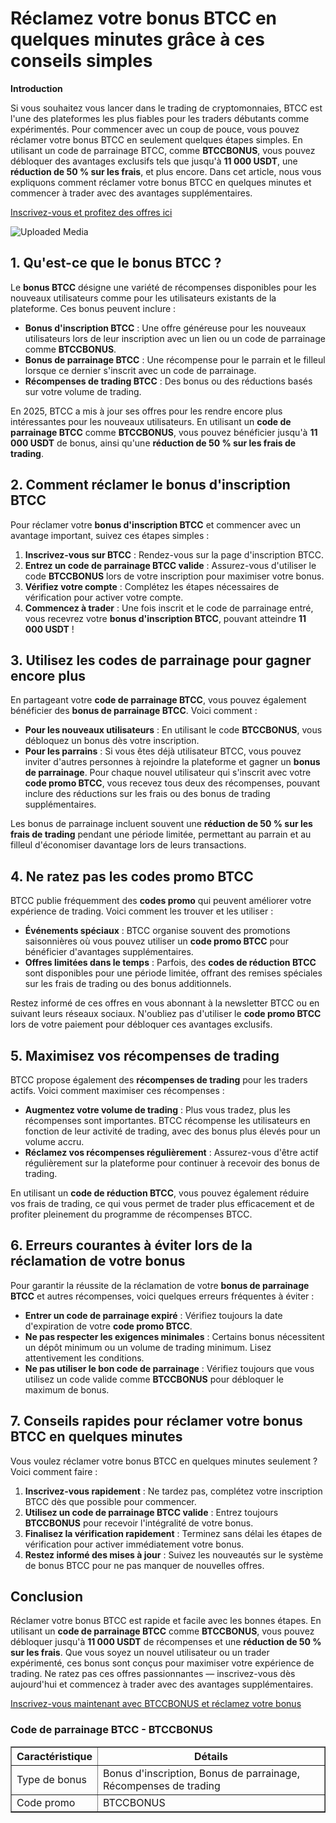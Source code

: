 <h1>Réclamez votre bonus BTCC en quelques minutes grâce à ces conseils simples</h1>
<p><strong>Introduction</strong></p>
<p>Si vous souhaitez vous lancer dans le trading de cryptomonnaies, BTCC est l'une des plateformes les plus fiables pour les traders débutants comme expérimentés. Pour commencer avec un coup de pouce, vous pouvez réclamer votre bonus BTCC en seulement quelques étapes simples. En utilisant un code de parrainage BTCC, comme <strong>BTCCBONUS</strong>, vous pouvez débloquer des avantages exclusifs tels que jusqu'à <strong>11 000 USDT</strong>, une <strong>réduction de 50 % sur les frais</strong>, et plus encore. Dans cet article, nous vous expliquons comment réclamer votre bonus BTCC en quelques minutes et commencer à trader avec des avantages supplémentaires.</p>

<p><a href="https://partner.btcc.com/us/c/BTCCBONUS/9303" target="_blank">Inscrivez-vous et profitez des offres ici</a></p>

<img class="_1sjywpl0 bc5nci19k bc5nci4t0 bc5nci45b bc5nci4ow" alt="Uploaded Media" src="https://images.mirror-media.xyz/publication-images/8YhC13gTXtlUakJcXMFGs.png?height=960&amp;width=1920">

<h2>1. Qu'est-ce que le bonus BTCC ?</h2>
<p>Le <strong>bonus BTCC</strong> désigne une variété de récompenses disponibles pour les nouveaux utilisateurs comme pour les utilisateurs existants de la plateforme. Ces bonus peuvent inclure :</p>
<ul>
<li><strong>Bonus d'inscription BTCC</strong> : Une offre généreuse pour les nouveaux utilisateurs lors de leur inscription avec un lien ou un code de parrainage comme <strong>BTCCBONUS</strong>.</li>
<li><strong>Bonus de parrainage BTCC</strong> : Une récompense pour le parrain et le filleul lorsque ce dernier s'inscrit avec un code de parrainage.</li>
<li><strong>Récompenses de trading BTCC</strong> : Des bonus ou des réductions basés sur votre volume de trading.</li>
</ul>
<p>En 2025, BTCC a mis à jour ses offres pour les rendre encore plus intéressantes pour les nouveaux utilisateurs. En utilisant un <strong>code de parrainage BTCC</strong> comme <strong>BTCCBONUS</strong>, vous pouvez bénéficier jusqu'à <strong>11 000 USDT</strong> de bonus, ainsi qu'une <strong>réduction de 50 % sur les frais de trading</strong>.</p>

<h2>2. Comment réclamer le bonus d'inscription BTCC</h2>
<p>Pour réclamer votre <strong>bonus d'inscription BTCC</strong> et commencer avec un avantage important, suivez ces étapes simples :</p>
<ol>
<li><strong>Inscrivez-vous sur BTCC</strong> : Rendez-vous sur la page d'inscription BTCC.</li>
<li><strong>Entrez un code de parrainage BTCC valide</strong> : Assurez-vous d'utiliser le code <strong>BTCCBONUS</strong> lors de votre inscription pour maximiser votre bonus.</li>
<li><strong>Vérifiez votre compte</strong> : Complétez les étapes nécessaires de vérification pour activer votre compte.</li>
<li><strong>Commencez à trader</strong> : Une fois inscrit et le code de parrainage entré, vous recevrez votre <strong>bonus d'inscription BTCC</strong>, pouvant atteindre <strong>11 000 USDT</strong> !</li>
</ol>

<h2>3. Utilisez les codes de parrainage pour gagner encore plus</h2>
<p>En partageant votre <strong>code de parrainage BTCC</strong>, vous pouvez également bénéficier des <strong>bonus de parrainage BTCC</strong>. Voici comment :</p>
<ul>
<li><strong>Pour les nouveaux utilisateurs</strong> : En utilisant le code <strong>BTCCBONUS</strong>, vous débloquez un bonus dès votre inscription.</li>
<li><strong>Pour les parrains</strong> : Si vous êtes déjà utilisateur BTCC, vous pouvez inviter d'autres personnes à rejoindre la plateforme et gagner un <strong>bonus de parrainage</strong>. Pour chaque nouvel utilisateur qui s'inscrit avec votre <strong>code promo BTCC</strong>, vous recevez tous deux des récompenses, pouvant inclure des réductions sur les frais ou des bonus de trading supplémentaires.</li>
</ul>
<p>Les bonus de parrainage incluent souvent une <strong>réduction de 50 % sur les frais de trading</strong> pendant une période limitée, permettant au parrain et au filleul d'économiser davantage lors de leurs transactions.</p>

<h2>4. Ne ratez pas les codes promo BTCC</h2>
<p>BTCC publie fréquemment des <strong>codes promo</strong> qui peuvent améliorer votre expérience de trading. Voici comment les trouver et les utiliser :</p>
<ul>
<li><strong>Événements spéciaux</strong> : BTCC organise souvent des promotions saisonnières où vous pouvez utiliser un <strong>code promo BTCC</strong> pour bénéficier d'avantages supplémentaires.</li>
<li><strong>Offres limitées dans le temps</strong> : Parfois, des <strong>codes de réduction BTCC</strong> sont disponibles pour une période limitée, offrant des remises spéciales sur les frais de trading ou des bonus additionnels.</li>
</ul>
<p>Restez informé de ces offres en vous abonnant à la newsletter BTCC ou en suivant leurs réseaux sociaux. N'oubliez pas d'utiliser le <strong>code promo BTCC</strong> lors de votre paiement pour débloquer ces avantages exclusifs.</p>

<h2>5. Maximisez vos récompenses de trading</h2>
<p>BTCC propose également des <strong>récompenses de trading</strong> pour les traders actifs. Voici comment maximiser ces récompenses :</p>
<ul>
<li><strong>Augmentez votre volume de trading</strong> : Plus vous tradez, plus les récompenses sont importantes. BTCC récompense les utilisateurs en fonction de leur activité de trading, avec des bonus plus élevés pour un volume accru.</li>
<li><strong>Réclamez vos récompenses régulièrement</strong> : Assurez-vous d'être actif régulièrement sur la plateforme pour continuer à recevoir des bonus de trading.</li>
</ul>
<p>En utilisant un <strong>code de réduction BTCC</strong>, vous pouvez également réduire vos frais de trading, ce qui vous permet de trader plus efficacement et de profiter pleinement du programme de récompenses BTCC.</p>

<h2>6. Erreurs courantes à éviter lors de la réclamation de votre bonus</h2>
<p>Pour garantir la réussite de la réclamation de votre <strong>bonus de parrainage BTCC</strong> et autres récompenses, voici quelques erreurs fréquentes à éviter :</p>
<ul>
<li><strong>Entrer un code de parrainage expiré</strong> : Vérifiez toujours la date d'expiration de votre <strong>code promo BTCC</strong>.</li>
<li><strong>Ne pas respecter les exigences minimales</strong> : Certains bonus nécessitent un dépôt minimum ou un volume de trading minimum. Lisez attentivement les conditions.</li>
<li><strong>Ne pas utiliser le bon code de parrainage</strong> : Vérifiez toujours que vous utilisez un code valide comme <strong>BTCCBONUS</strong> pour débloquer le maximum de bonus.</li>
</ul>

<h2>7. Conseils rapides pour réclamer votre bonus BTCC en quelques minutes</h2>
<p>Vous voulez réclamer votre bonus BTCC en quelques minutes seulement ? Voici comment faire :</p>
<ol>
<li><strong>Inscrivez-vous rapidement</strong> : Ne tardez pas, complétez votre inscription BTCC dès que possible pour commencer.</li>
<li><strong>Utilisez un code de parrainage BTCC valide</strong> : Entrez toujours <strong>BTCCBONUS</strong> pour recevoir l'intégralité de votre bonus.</li>
<li><strong>Finalisez la vérification rapidement</strong> : Terminez sans délai les étapes de vérification pour activer immédiatement votre bonus.</li>
<li><strong>Restez informé des mises à jour</strong> : Suivez les nouveautés sur le système de bonus BTCC pour ne pas manquer de nouvelles offres.</li>
</ol>

<h2>Conclusion</h2>
<p>Réclamer votre bonus BTCC est rapide et facile avec les bonnes étapes. En utilisant un <strong>code de parrainage BTCC</strong> comme <strong>BTCCBONUS</strong>, vous pouvez débloquer jusqu'à <strong>11 000 USDT</strong> de récompenses et une <strong>réduction de 50 % sur les frais</strong>. Que vous soyez un nouvel utilisateur ou un trader expérimenté, ces bonus sont conçus pour maximiser votre expérience de trading. Ne ratez pas ces offres passionnantes — inscrivez-vous dès aujourd'hui et commencez à trader avec des avantages supplémentaires.</p>
<p><a href="https://partner.btcc.com/us/c/BTCCBONUS/9303">Inscrivez-vous maintenant avec BTCCBONUS et réclamez votre bonus</a></p>

<h3>Code de parrainage BTCC - BTCCBONUS</h3>
<table border="1">
<thead>
<tr>
<th>Caractéristique</th>
<th>Détails</th>
</tr>
</thead>
<tbody>
<tr>
<td>Type de bonus</td>
<td>Bonus d'inscription, Bonus de parrainage, Récompenses de trading</td>
</tr>
<tr>
<td>Code promo</td>
<td>BTCCBONUS</td>
</tr>

